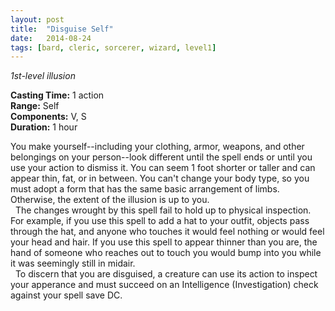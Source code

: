 ```yaml
---
layout: post
title:  "Disguise Self"
date:   2014-08-24
tags: [bard, cleric, sorcerer, wizard, level1]
---
```


_1st-level illusion_

**Casting Time:** 1 action  
**Range:** Self  
**Components:** V, S  
**Duration:** 1 hour

You make yourself--including your clothing, armor, weapons, and other belongings on your person--look different until the spell ends or until you use your action to dismiss it. You can seem 1 foot shorter or taller and can appear thin, fat, or in between. You can't change your body type, so you must adopt a form that has the same basic arrangement of limbs. Otherwise, the extent of the illusion is up to you.  
&nbsp;&nbsp;The changes wrought by this spell fail to hold up to physical inspection. For example, if you use this spell to add a hat to your outfit, objects pass through the hat, and anyone who touches it would feel nothing or would feel your head and hair. If you use this spell to appear thinner than you are, the hand of someone who reaches out to touch you would bump into you while it was seemingly still in midair.  
&nbsp;&nbsp;To discern that you are disguised, a creature can use its action to inspect your apperance and must succeed on an Intelligence (Investigation) check against your spell save DC.
